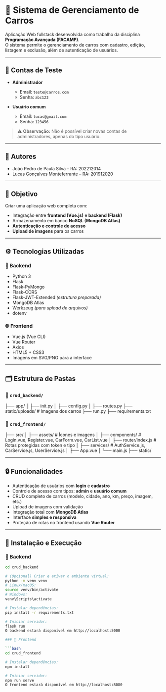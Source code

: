 # 🚗 Sistema de Gerenciamento de Carros

Aplicação Web fullstack desenvolvida como trabalho da disciplina **Programação Avançada (FACAMP)**.  
O sistema permite o gerenciamento de carros com cadastro, edição, listagem e exclusão, além de autenticação de usuários.

---

## 🔐 Contas de Teste

- **Administrador**  
  - Email: `teste@carros.com`  
  - Senha: `abc123`

- **Usuário comum**  
  - Email: `lucas@gmail.com`  
  - Senha: `123456`

> ⚠️ **Observação:** Não é possível criar novas contas de administradores, apenas do tipo usuário.

---

## 👥 Autores

- João Pedro de Paula Silva – RA: 202212014  
- Lucas Gonçalves Monteferrante – RA: 201912020

---

## 🎯 Objetivo

Criar uma aplicação web completa com:

- Integração entre **frontend (Vue.js)** e **backend (Flask)**
- Armazenamento em banco **NoSQL (MongoDB Atlas)**
- **Autenticação e controle de acesso**
- **Upload de imagens** para os carros

---

## ⚙️ Tecnologias Utilizadas

### 📌 Backend

- Python 3
- Flask
- Flask-PyMongo
- Flask-CORS
- Flask-JWT-Extended *(estrutura preparada)*
- MongoDB Atlas
- Werkzeug *(para upload de arquivos)*
- dotenv

### 🌐 Frontend

- Vue.js (Vue CLI)
- Vue Router
- Axios
- HTML5 + CSS3
- Imagens em SVG/PNG para a interface

---

## 🗂️ Estrutura de Pastas

### 📁 `crud_backend/`

├── app/
│ ├── init.py
│ ├── config.py
│ ├── routes.py
├── static/uploads/ # Imagens dos carros
├── run.py
├── requirements.txt



### 📁 `crud_frontend/`

├── src/
│ ├── assets/ # Ícones e imagens
│ ├── components/ # Login.vue, Register.vue, CarForm.vue, CarList.vue
│ ├── router/index.js # Rotas protegidas com token e tipo
│ ├── services/ # AuthService.js, CarService.js, UserService.js
│ ├── App.vue
│ └── main.js
├── static/



---

## 🔒 Funcionalidades

- Autenticação de usuários com **login** e **cadastro**
- Controle de acesso com tipos: **admin** e **usuário comum**
- CRUD completo de carros (modelo, cidade, ano, km, preço, imagem, etc.)
- Upload de imagens com validação
- Integração total com **MongoDB Atlas**
- Interface **simples e responsiva**
- Proteção de rotas no frontend usando **Vue Router**

---

## 🧪 Instalação e Execução

### 🔹 Backend

```bash
cd crud_backend

# (Opcional) Criar e ativar o ambiente virtual:
python -m venv venv
# Linux/macOS:
source venv/bin/activate
# Windows:
venv\Scripts\activate

# Instalar dependências:
pip install -r requirements.txt

# Iniciar servidor:
flask run
O backend estará disponível em http://localhost:5000

### 🔹 Frontend

```bash
cd crud_frontend

# Instalar dependências:
npm install

# Iniciar servidor:
npm run serve
O frontend estará disponível em http://localhost:8080


